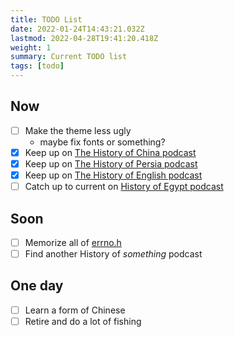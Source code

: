 ```yaml
---
title: TODO List
date: 2022-01-24T14:43:21.032Z
lastmod: 2022-04-28T19:41:20.418Z
weight: 1
summary: Current TODO list
tags: [todo]
---
```


## Now

- [ ] Make the theme less ugly
  - maybe fix fonts or something?
- [x] Keep up on [The History of China
  podcast](https://thehistoryofchina.wordpress.com/)
- [x] Keep up on [The History of Persia
  podcast](https://historyofpersiapodcast.com/)
- [x] Keep up on [The History of English
  podcast](https://historyofenglishpodcast.com/)
- [ ] Catch up to current on [History of Egypt
  podcast](https://www.egyptianhistorypodcast.com/)

## Soon

- [ ] Memorize all of [errno.h](./errno.h)
- [ ] Find another History of *something* podcast

## One day

- [ ] Learn a form of Chinese
- [ ] Retire and do a lot of fishing
